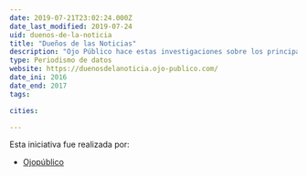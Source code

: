 ```yaml
---
date: 2019-07-21T23:02:24.000Z
date_last_modified: 2019-07-24
uid: duenos-de-la-noticia
title: "Dueños de las Noticias"
description: "Ojo Público hace estas investigaciones sobre los principales financistas de los grupos mediaticos en el Perú."
type: Periodismo de datos
website: https://duenosdelanoticia.ojo-publico.com/
date_ini: 2016
date_end: 2017
tags:

cities: 

---
```


Esta iniciativa fue realizada por:

- [Ojopúblico](/i/ojo-publico.html)
